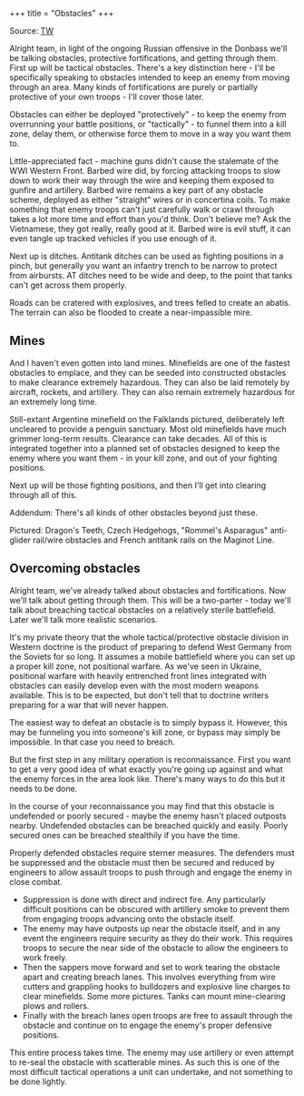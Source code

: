 +++
title = "Obstacles"
+++

Source: [TW](https://threadreaderapp.com/thread/1516229191720529921.html)


Alright team, in light of the ongoing Russian offensive in the Donbass we'll be talking obstacles, protective fortifications, and getting through them. First up will be tactical obstacles. There's a key distinction here - I'll be specifically speaking to obstacles intended to keep an enemy from moving through an area. Many kinds of fortifications are purely or partially protective of your own troops - I'll cover those later.

Obstacles can either be deployed "protectively" - to keep the enemy from overrunning your battle positions, or "tactically" - to funnel them into a kill zone, delay them, or otherwise force them to move in a way you want them to. 

Little-appreciated fact - machine guns didn't cause the stalemate of the WWI Western Front. Barbed wire did, by forcing attacking troops to slow down to work their way through the wire and keeping them exposed to gunfire and artillery. Barbed wire remains a key part of any obstacle scheme, deployed as either "straight" wires or in concertina coils. To make something that enemy troops can't just carefully walk or crawl through takes a lot more time and effort than you'd think. Don't believe me? Ask the Vietnamese, they got really, really good at it. Barbed wire is evil stuff, it can even tangle up tracked vehicles if you use enough of it.

Next up is ditches. Antitank ditches can be used as fighting positions in a pinch, but generally you want an infantry trench to be narrow to protect from airbursts. AT ditches need to be wide and deep, to the point that tanks can't get across them properly.

Roads can be cratered with explosives, and trees felled to create an abatis. The terrain can also be flooded to create a near-impassible mire.

## Mines
And I haven't even gotten into land mines. Minefields are one of the fastest obstacles to emplace, and they can be seeded into constructed obstacles to make clearance extremely hazardous. They can also be laid remotely by aircraft, rockets, and artillery. They can also remain extremely hazardous for an extremely long time.

Still-extant Argentine minefield on the Falklands pictured, deliberately left uncleared to provide a penguin sanctuary. Most old minefields have much grimmer long-term results. Clearance can take decades. All of this is integrated together into a planned set of obstacles designed to keep the enemy where you want them - in your kill zone, and out of your fighting positions.

Next up will be those fighting positions, and then I'll get into clearing through all of this.

Addendum: There's all kinds of other obstacles beyond just these.

Pictured: Dragon's Teeth, Czech Hedgehogs, "Rommel's Asparagus" anti-glider rail/wire obstacles and French antitank rails on the Maginot Line.


## Overcoming obstacles

Alright team, we've already talked about obstacles and fortifications. Now we'll talk about getting through them. This will be a two-parter - today we'll talk about breaching tactical obstacles on a relatively sterile battlefield. Later we'll talk more realistic scenarios.

It's my private theory that the whole tactical/protective obstacle division in Western doctrine is the product of preparing to defend West Germany from the Soviets for so long. It assumes a mobile battlefield where you can set up a proper kill zone, not positional warfare. As we've seen in Ukraine, positional warfare with heavily entrenched front lines integrated with obstacles can easily develop even with the most modern weapons available. This is to be expected, but don't tell that to doctrine writers preparing for a war that will never happen.

The easiest way to defeat an obstacle is to simply bypass it. However, this may be funneling you into someone's kill zone, or bypass may simply be impossible. In that case you need to breach.

But the first step in any military operation is reconnaissance. First you want to get a very good idea of what exactly you're going up against and what the enemy forces in the area look like. There's many ways to do this but it needs to be done. 

In the course of your reconnaissance you may find that this obstacle is undefended or poorly secured - maybe the enemy hasn't placed outposts nearby. Undefended obstacles can be breached quickly and easily. Poorly secured ones can be breached stealthily if you have the time.

Properly defended obstacles require sterner measures. The defenders must be suppressed and the obstacle must then be secured and reduced by engineers to allow assault troops to push through and engage the enemy in close combat. 

- Suppression is done with direct and indirect fire. Any particularly difficult positions can be obscured with artillery smoke to prevent them from engaging troops advancing onto the obstacle itself.
- The enemy may have outposts up near the obstacle itself, and in any event the engineers require security as they do their work. This requires troops to secure the near side of the obstacle to allow the engineers to work freely.
- Then the sappers move forward and set to work tearing the obstacle apart and creating breach lanes. This involves everything from wire cutters and grappling hooks to bulldozers and explosive line charges to clear minefields. Some more pictures. Tanks can mount mine-clearing plows and rollers.
- Finally with the breach lanes open troops are free to assault through the obstacle and continue on to engage the enemy's proper defensive positions.

This entire process takes time. The enemy may use artillery or even attempt to re-seal the obstacle with scatterable mines. As such this is one of the most difficult tactical operations a unit can undertake, and not something to be done lightly.
